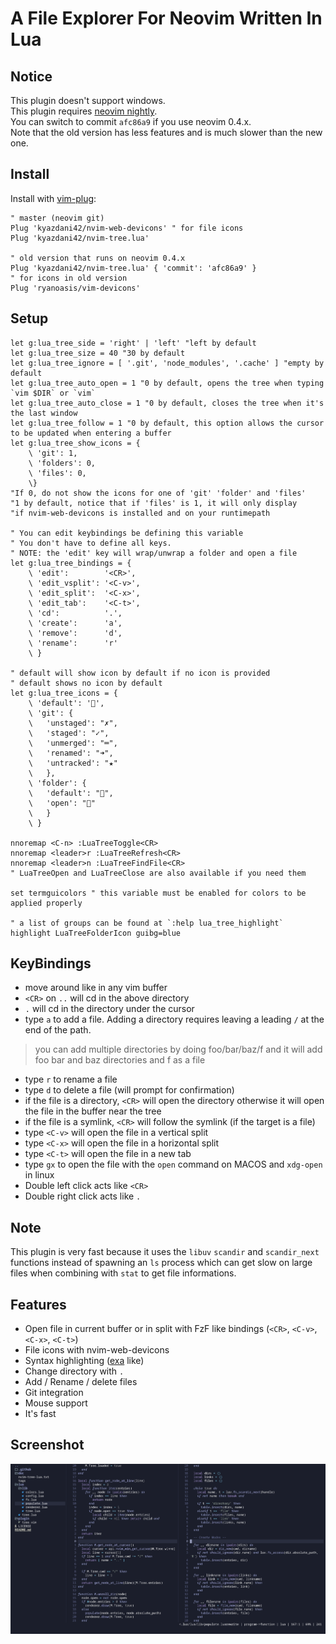 # A File Explorer For Neovim Written In Lua

## Notice

This plugin doesn't support windows. \
This plugin requires [neovim nightly](https://github.com/neovim/neovim/wiki/Installing-Neovim). \
You can switch to commit `afc86a9` if you use neovim 0.4.x. \
Note that the old version has less features and is much slower than the new one.

## Install

Install with [vim-plug](https://github.com/junegunn/vim-plug):
```vim
" master (neovim git)
Plug 'kyazdani42/nvim-web-devicons' " for file icons
Plug 'kyazdani42/nvim-tree.lua'

" old version that runs on neovim 0.4.x
Plug 'kyazdani42/nvim-tree.lua' { 'commit': 'afc86a9' }
" for icons in old version
Plug 'ryanoasis/vim-devicons'
```

## Setup

```vim
let g:lua_tree_side = 'right' | 'left' "left by default
let g:lua_tree_size = 40 "30 by default
let g:lua_tree_ignore = [ '.git', 'node_modules', '.cache' ] "empty by default
let g:lua_tree_auto_open = 1 "0 by default, opens the tree when typing `vim $DIR` or `vim`
let g:lua_tree_auto_close = 1 "0 by default, closes the tree when it's the last window
let g:lua_tree_follow = 1 "0 by default, this option allows the cursor to be updated when entering a buffer
let g:lua_tree_show_icons = {
    \ 'git': 1,
    \ 'folders': 0,
    \ 'files': 0,
    \}
"If 0, do not show the icons for one of 'git' 'folder' and 'files'
"1 by default, notice that if 'files' is 1, it will only display
"if nvim-web-devicons is installed and on your runtimepath

" You can edit keybindings be defining this variable
" You don't have to define all keys.
" NOTE: the 'edit' key will wrap/unwrap a folder and open a file
let g:lua_tree_bindings = {
    \ 'edit':        '<CR>',
    \ 'edit_vsplit': '<C-v>',
    \ 'edit_split':  '<C-x>',
    \ 'edit_tab':    '<C-t>',
    \ 'cd':          '.',
    \ 'create':      'a',
    \ 'remove':      'd',
    \ 'rename':      'r'
    \ }

" default will show icon by default if no icon is provided
" default shows no icon by default
let g:lua_tree_icons = {
    \ 'default': '',
    \ 'git': {
    \   'unstaged': "✗",
    \   'staged': "✓",
    \   'unmerged': "═",
    \   'renamed': "➜",
    \   'untracked': "★"
    \   },
    \ 'folder': {
    \   'default': "",
    \   'open': ""
    \   }
    \ }

nnoremap <C-n> :LuaTreeToggle<CR>
nnoremap <leader>r :LuaTreeRefresh<CR>
nnoremap <leader>n :LuaTreeFindFile<CR>
" LuaTreeOpen and LuaTreeClose are also available if you need them

set termguicolors " this variable must be enabled for colors to be applied properly

" a list of groups can be found at `:help lua_tree_highlight`
highlight LuaTreeFolderIcon guibg=blue
```

## KeyBindings

- move around like in any vim buffer
- `<CR>` on `..` will cd in the above directory
- `.` will cd in the directory under the cursor
- type `a` to add a file. Adding a directory requires leaving a leading `/` at the end of the path.
> you can add multiple directories by doing foo/bar/baz/f and it will add foo bar and baz directories and f as a file
- type `r` to rename a file
- type `d` to delete a file (will prompt for confirmation)
- if the file is a directory, `<CR>` will open the directory otherwise it will open the file in the buffer near the tree
- if the file is a symlink, `<CR>` will follow the symlink (if the target is a file)
- type `<C-v>` will open the file in a vertical split
- type `<C-x>` will open the file in a horizontal split
- type `<C-t>` will open the file in a new tab
- type `gx` to open the file with the `open` command on MACOS and `xdg-open` in linux
- Double left click acts like `<CR>`
- Double right click acts like `.`

## Note

This plugin is very fast because it uses the `libuv` `scandir` and `scandir_next` functions instead of spawning an `ls` process which can get slow on large files when combining with `stat` to get file informations.

## Features
- Open file in current buffer or in split with FzF like bindings (`<CR>`, `<C-v>`, `<C-x>`, `<C-t>`)
- File icons with nvim-web-devicons
- Syntax highlighting ([exa](https://github.com/ogham/exa) like)
- Change directory with `.`
- Add / Rename / delete files
- Git integration
- Mouse support
- It's fast

## Screenshot

![alt text](.github/screenshot.png?raw=true "file explorer")

